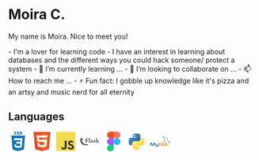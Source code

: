 <h1>Moira C.</h1>
<p>My name is Moira. Nice to meet you!</p>
- I'm a lover for learning code
- I have an interest in learning about databases and the different ways you could hack someone/ protect a system
- 🌱 I’m currently learning ...
- 💞️ I’m looking to collaborate on ...
- 📫 How to reach me ...
- ⚡ Fun fact: I gobble up knowledge like it's pizza and an artsy and music nerd for all eternity

<div>
  <h2>Languages</h2>
  <img src="https://github.com/devicons/devicon/blob/master/icons/css3/css3-plain-wordmark.svg"  title="CSS3" alt="CSS" width="40" height="40"/>&nbsp;
  <img src="https://github.com/devicons/devicon/blob/master/icons/html5/html5-original.svg" title="HTML5" alt="HTML" width="40" height="40"/>&nbsp;
  <img src="https://github.com/devicons/devicon/blob/master/icons/javascript/javascript-original.svg" title="JavaScript" alt="JavaScript" width="40" height="40"/>&nbsp;
  <img src="https://github.com/devicons/devicon/blob/master/icons/flask/flask-original-wordmark.svg" title="Flask" alt="Flask" width="40" height="40"/>&nbsp;
  <img src="https://github.com/devicons/devicon/blob/master/icons/figma/figma-original.svg" title="Figma" alt="Figma" width="40" height="40"/>&nbsp;
  <img src="https://github.com/devicons/devicon/blob/master/icons/python/python-original.svg" title="Python" alt="Python" width="40" height="40"/>&nbsp;
  <img src="https://github.com/devicons/devicon/blob/master/icons/mysql/mysql-original-wordmark.svg" title="MySQL" alt="MySQL" width="40" height="40"/>&nbsp;
</div>
<!---
CMoira/CMoira is a ✨ special ✨ repository because its `README.md` (this file) appears on your GitHub profile.
You can click the Preview link to take a look at your changes.
--->
